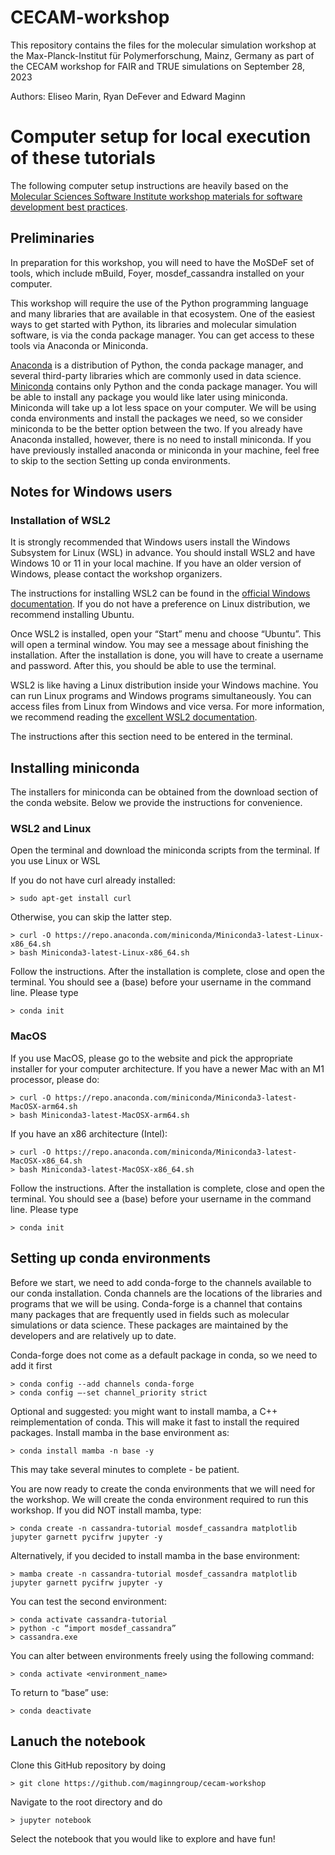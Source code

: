 # CECAM-workshop

This repository contains the files for the molecular simulation workshop at the Max-Planck-Institut für Polymerforschung, Mainz, Germany as part of the
CECAM workshop for FAIR and TRUE simulations on September 28, 2023

Authors: Eliseo Marin, Ryan DeFever and Edward Maginn

# Computer setup for local execution of these tutorials

The following computer setup instructions are heavily based
on the [Molecular Sciences Software Institute workshop materials for software development
best practices](https://education.molssi.org/python-package-best-practices/).

## Preliminaries

In preparation for this workshop, you will need to have the MoSDeF set of tools, which include mBuild, Foyer, mosdef_cassandra
installed on your computer.

This workshop will require the use of the Python programming language and many libraries that are available in that
ecosystem. One of the easiest ways to get started with Python, its libraries and molecular simulation software, is
via the conda package manager. You can get access to these tools via Anaconda or Miniconda.

[Anaconda](https://www.anaconda.com/products/distribution) is a distribution of Python, the conda package manager, and several third-party libraries which are
commonly used in data science. [Miniconda](https://docs.conda.io/en/latest/miniconda.html) contains only Python and the conda package manager. You will be able to
install any package you would like later using miniconda. Miniconda will take up a lot less space on your computer.
We will be using conda environments and install the packages we need, so we consider miniconda to be the better
option between the two. If you already have Anaconda installed, however, there is no need to install miniconda.
If you have previously installed anaconda or miniconda in your machine, feel free to skip to the section Setting up
conda environments.

## Notes for Windows users

### Installation of WSL2

It is strongly recommended that Windows users install the Windows Subsystem for Linux (WSL) in advance. You should
install WSL2 and have Windows 10 or 11 in your local machine. If you have an older version of Windows, please
contact the workshop organizers.

The instructions for installing WSL2 can be found in the [official Windows documentation](https://learn.microsoft.com/en-us/windows/wsl/install). 
If you do not have a
preference on Linux distribution, we recommend installing Ubuntu.

Once WSL2 is installed, open your “Start” menu and choose “Ubuntu”. This will open a terminal window. You may see a
message about finishing the installation. After the installation is done, you will have to create a username and
password. After this, you should be able to use the terminal.

WSL2 is like having a Linux distribution inside your Windows machine. You can run Linux programs and Windows
programs simultaneously. You can access files from Linux from Windows and vice versa. For more information, we
recommend reading the [excellent WSL2 documentation](https://learn.microsoft.com/en-us/windows/wsl/).

The instructions after this section need to be entered in the terminal.

## Installing miniconda

The installers for miniconda can be obtained from the download section of the conda website. Below we provide the
instructions for convenience.

### WSL2 and Linux
Open the terminal and download the miniconda scripts from the terminal. If you use Linux or WSL

If you do not have curl already installed:

```
> sudo apt-get install curl 
```

Otherwise, you can skip the latter step.

```
> curl -O https://repo.anaconda.com/miniconda/Miniconda3-latest-Linux-x86_64.sh
> bash Miniconda3-latest-Linux-x86_64.sh
```
Follow the instructions. After the installation is complete, close and open the terminal.
You should see a (base) before your username in the command line. Please type

```
> conda init
```
### MacOS
If you use MacOS, please go to the website and pick the appropriate installer for your computer architecture.
If you have a newer Mac with an M1 processor, please do:

```
> curl -O https://repo.anaconda.com/miniconda/Miniconda3-latest-MacOSX-arm64.sh
> bash Miniconda3-latest-MacOSX-arm64.sh
```
If you have an x86 architecture (Intel):

```
> curl -O https://repo.anaconda.com/miniconda/Miniconda3-latest-MacOSX-x86_64.sh
> bash Miniconda3-latest-MacOSX-x86_64.sh
```
Follow the instructions. After the installation is complete, close and open the terminal. You should see a (base)
before your username in the command line. Please type

```
> conda init
```

## Setting up conda environments


Before we start, we need to add conda-forge to the channels available to our conda installation. Conda channels are
the locations of the libraries and programs that we will be using. Conda-forge is a channel that contains many
packages that are frequently used in fields such as molecular simulations or data science. These packages are
maintained by the developers and are relatively up to date. 

Conda-forge does not come as a default package in conda, so we need to add it first

```
> conda config --add channels conda-forge
> conda config –-set channel_priority strict
```
Optional and suggested: you might want to install mamba, a C++ reimplementation of conda. This will make it fast to
install the required packages. Install mamba in the base environment as:

```
> conda install mamba -n base -y
```
This may take several minutes to complete - be patient. 

You are now ready to create the conda environments that we will need for the workshop. We will create the
conda environment required to run this workshop. If you did NOT install mamba,
type:

```
> conda create -n cassandra-tutorial mosdef_cassandra matplotlib jupyter garnett pycifrw jupyter -y
```
Alternatively, if you decided to install mamba in the base environment:

```
> mamba create -n cassandra-tutorial mosdef_cassandra matplotlib jupyter garnett pycifrw jupyter -y
```

You can test the second environment:

```
> conda activate cassandra-tutorial
> python -c “import mosdef_cassandra”
> cassandra.exe
```

You can alter between environments freely using the following command:

```
> conda activate <environment_name>
```

To return to “base” use:

```
> conda deactivate
```

## Lanuch the notebook 

Clone this GitHub repository by doing

```
> git clone https://github.com/maginngroup/cecam-workshop 
```

Navigate to the root directory and do

```
> jupyter notebook 
```

Select the notebook that you would like to explore and have fun!
